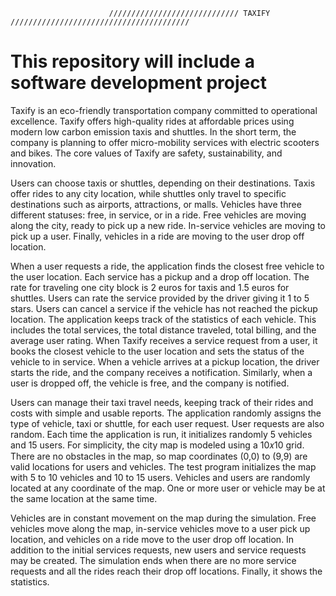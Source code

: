                           ///////////////////////////// TAXIFY ////////////////////////////////////////
# This repository will include a software development project 

Taxify is an eco-friendly transportation company committed to operational excellence. Taxify offers
high-quality rides at affordable prices using modern low carbon emission taxis and shuttles. In the
short term, the company is planning to offer micro-mobility services with electric scooters and
bikes. The core values of Taxify are safety, sustainability, and innovation.

Users can choose taxis or shuttles, depending on their destinations. Taxis offer rides to any city
location, while shuttles only travel to specific destinations such as airports, attractions, or malls.
Vehicles have three different statuses: free, in service, or in a ride. Free vehicles are moving along
the city, ready to pick up a new ride. In-service vehicles are moving to pick up a user. Finally,
vehicles in a ride are moving to the user drop off location.

When a user requests a ride, the application finds the closest free vehicle to the user location.
Each service has a pickup and a drop off location. The rate for traveling one city block is 2 euros
for taxis and 1.5 euros for shuttles. Users can rate the service provided by the driver giving it 1 to
5 stars. Users can cancel a service if the vehicle has not reached the pickup location.
The application keeps track of the statistics of each vehicle. This includes the total services, the
total distance traveled, total billing, and the average user rating. When Taxify receives a service
request from a user, it books the closest vehicle to the user location and sets the status of the
vehicle to in service. When a vehicle arrives at a pickup location, the driver starts the ride, and the
company receives a notification. Similarly, when a user is dropped off, the vehicle is free, and the
company is notified.



Users can manage their taxi travel needs, keeping track of their rides and costs with simple and
usable reports.
The application randomly assigns the type of vehicle, taxi or shuttle, for each user request. User
requests are also random. Each time the application is run, it initializes randomly 5 vehicles and
15 users.
For simplicity, the city map is modeled using a 10𝑥10 grid. There are no obstacles in the map,
so map coordinates (0,0) to (9,9) are valid locations for users and vehicles. The test program
initializes the map with 5 to 10 vehicles and 10 to 15 users. Vehicles and users are randomly
located at any coordinate of the map. One or more user or vehicle may be at the same location at
the same time.



Vehicles are in constant movement on the map during the simulation. Free vehicles move along
the map, in-service vehicles move to a user pick up location, and vehicles on a ride move to the
user drop off location. In addition to the initial services requests, new users and service requests
may be created. The simulation ends when there are no more service requests and all the rides
reach their drop off locations. Finally, it shows the statistics.

